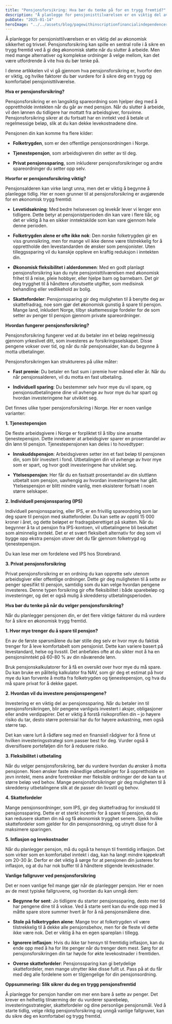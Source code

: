 ```yaml
---
title: "Pensjonsforsikring: Hva bør du tenke på for en trygg fremtid?"
description: "Å planlegge for pensjonisttilværelsen er en viktig del av økonomisk sikkerhet og trivsel. Pensjonsforsikring kan spille en sentral rolle i å sikre en trygg fremtid ved å gi deg økonomisk støtte når du slutter å arbeide. Men med mange alternativer og komplekse ordninger å velge mellom, kan det være utfordrende å vite hva du bør &#8230; Read more"
pubDate: "2025-01-14"
heroImage: "../../assets/blog/pagewithinscriptionfinancialindependenceretireearl.jpg"
---
```


Å planlegge for pensjonisttilværelsen er en viktig del av økonomisk sikkerhet og trivsel. Pensjonsforsikring kan spille en sentral rolle i å sikre en trygg fremtid ved å gi deg økonomisk støtte når du slutter å arbeide. Men med mange alternativer og komplekse ordninger å velge mellom, kan det være utfordrende å vite hva du bør tenke på.

I denne artikkelen vil vi gå gjennom hva pensjonsforsikring er, hvorfor den er viktig, og hvilke faktorer du bør vurdere for å sikre deg en trygg og komfortabel pensjonisttilværelse.

**Hva er pensjonsforsikring?**

Pensjonsforsikring er en langsiktig spareordning som hjelper deg med å opprettholde inntekten når du går av med pensjon. Når du slutter å arbeide, vil den lønnen du tidligere har mottatt fra arbeidsgiver, forsvinne. Pensjonsforsikring sikrer at du fortsatt har en inntekt ved å betale ut regelmessige beløp, slik at du kan dekke levekostnadene dine.

Pensjonen din kan komme fra flere kilder:

- **Folketrygden**, som er den offentlige pensjonsordningen i Norge.

- **Tjenestepensjon**, som arbeidsgiveren din setter av til deg.

- **Privat pensjonssparing**, som inkluderer pensjonsforsikringer og andre spareordninger du setter opp selv.

**Hvorfor er pensjonsforsikring viktig?**

Pensjonsalderen kan virke langt unna, men det er viktig å begynne å planlegge tidlig. Her er noen grunner til at pensjonsforsikring er avgjørende for en økonomisk trygg fremtid:

- **Levetidsøkning**: Med bedre helsevesen og levekår lever vi lenger enn tidligere. Dette betyr at pensjonistperioden din kan vare i flere tiår, og det er viktig å ha en sikker inntektskilde som kan vare gjennom hele denne perioden.

- **Folketrygden alene er ofte ikke nok**: Den norske folketrygden gir en viss grunnsikring, men for mange vil ikke denne være tilstrekkelig for å opprettholde den levestandarden de ønsker som pensjonister. Uten tilleggssparing vil du kanskje oppleve en kraftig reduksjon i inntekten din.

- **Økonomisk fleksibilitet i alderdommen**: Med en godt planlagt pensjonsforsikring kan du nyte pensjonisttilværelsen med økonomisk frihet til å reise, pleie hobbyer, eller hjelpe barn og barnebarn. Det gir deg trygghet til å håndtere uforutsette utgifter, som medisinsk behandling eller vedlikehold av bolig.

- **Skattefordeler**: Pensjonssparing gir deg muligheten til å benytte deg av skattefradrag, noe som gjør det økonomisk gunstig å spare til pensjon. Mange land, inkludert Norge, tilbyr skattemessige fordeler for de som setter av penger til pensjon gjennom private spareordninger.

**Hvordan fungerer pensjonsforsikring?**

Pensjonsforsikring fungerer ved at du betaler inn et beløp regelmessig gjennom yrkeslivet ditt, som investeres av forsikringsselskapet. Disse pengene vokser over tid, og når du når pensjonsalder, kan du begynne å motta utbetalinger.

Pensjonsforsikringen kan struktureres på ulike måter:

- **Fast premie**: Du betaler en fast sum i premie hver måned eller år. Når du når pensjonsalderen, vil du motta en fast utbetaling.

- **Individuell sparing**: Du bestemmer selv hvor mye du vil spare, og pensjonsutbetalingene dine vil avhenge av hvor mye du har spart og hvordan investeringene har utviklet seg.

Det finnes ulike typer pensjonsforsikring i Norge. Her er noen vanlige varianter:

**1. Tjenestepensjon**

De fleste arbeidsgivere i Norge er forpliktet til å tilby sine ansatte tjenestepensjon. Dette innebærer at arbeidsgiver sparer en prosentandel av din lønn til pensjon. Tjenestepensjonen kan deles i to hovedtyper:

- **Innskuddspensjon**: Arbeidsgiveren setter inn et fast beløp til pensjonen din, som blir investert i fond. Utbetalingen din vil avhenge av hvor mye som er spart, og hvor godt investeringene har utviklet seg.

- **Ytelsespensjon**: Her får du en fastsatt prosentandel av din sluttlønn utbetalt som pensjon, uavhengig av hvordan investeringene har gått. Ytelsespensjon er blitt mindre vanlig, men eksisterer fortsatt i noen større selskaper.

**2. Individuell pensjonssparing (IPS)**

Individuell pensjonssparing, eller IPS, er en frivillig spareordning som lar deg spare til pensjon med skattefordeler. Du kan sette av opptil 15 000 kroner i året, og dette beløpet er fradragsberettiget på skatten. Når du begynner å ta ut pensjon fra IPS-kontoen, vil utbetalingene bli beskattet som alminnelig inntekt. Det er et svært fleksibelt alternativ for deg som vil bygge opp ekstra pensjon utover det du får gjennom folketrygd og tjenestepensjon.

Du kan lese mer om fordelene ved IPS hos Storebrand.

**3. Privat pensjonsforsikring**

Privat pensjonsforsikring er en ordning du kan opprette selv utenom arbeidsgiver eller offentlige ordninger. Dette gir deg muligheten til å sette av penger spesifikt til pensjon, samtidig som du kan velge hvordan pengene investeres. Denne typen forsikring gir ofte fleksibilitet i både sparebeløp og investeringer, og det er også mulig å skreddersy utbetalingsperioden.

**Hva bør du tenke på når du velger pensjonsforsikring?**

Når du planlegger pensjonen din, er det flere viktige faktorer du må vurdere for å sikre en økonomisk trygg fremtid.

**1. Hvor mye trenger du å spare til pensjon?**

En av de første spørsmålene du bør stille deg selv er hvor mye du faktisk trenger for å leve komfortabelt som pensjonist. Dette kan variere basert på levestandard, helse og livsstil. Det anbefales ofte at du sikter mot å ha en pensjonsinntekt på 60-80 % av din nåværende lønn.

Bruk pensjonskalkulatorer for å få en oversikt over hvor mye du må spare. Du kan bruke en pålitelig kalkulator fra NAV, som gir deg et estimat på hvor mye du kan forvente å motta fra folketrygden og tjenestepensjon, og hva du må spare privat for å dekke gapet.

**2. Hvordan vil du investere pensjonspengene?**

Investering er en viktig del av pensjonssparing. Når du betaler inn til pensjonsforsikringen, blir pengene vanligvis investert i aksjer, obligasjoner eller andre verdipapirer. Det er viktig å forstå risikoprofilen din – jo høyere risiko du tar, desto større potensial har du for høyere avkastning, men også større tap.

Det kan være lurt å rådføre seg med en finansiell rådgiver for å finne ut hvilken investeringsstrategi som passer best for deg. Vurder også å diversifisere porteføljen din for å redusere risiko.

**3. Fleksibilitet i utbetaling**

Når du velger pensjonsforsikring, bør du vurdere hvordan du ønsker å motta pensjonen. Noen ønsker faste månedlige utbetalinger for å opprettholde en jevn inntekt, mens andre foretrekker mer fleksible ordninger der de kan ta ut større beløp ved behov. Mange pensjonsforsikringer gir deg muligheten til å skreddersy utbetalingene slik at de passer din livsstil og behov.

**4. Skattefordeler**

Mange pensjonsordninger, som IPS, gir deg skattefradrag for innskudd til pensjonssparing. Dette er et sterkt incentiv for å spare til pensjon, da du kan redusere skatten din nå og få økonomisk trygghet senere. Sjekk hvilke skattefordeler som gjelder for din pensjonsordning, og utnytt disse for å maksimere sparingen.

**5. Inflasjon og levekostnader**

Når du planlegger pensjon, må du også ta hensyn til fremtidig inflasjon. Det som virker som en komfortabel inntekt i dag, kan ha langt mindre kjøpekraft om 20-30 år. Derfor er det viktig å sørge for at pensjonen din justeres for inflasjon, og at du har nok buffer til å håndtere stigende levekostnader.

**Vanlige fallgruver ved pensjonsforsikring**

Det er noen vanlige feil mange gjør når de planlegger pensjon. Her er noen av de mest typiske fallgruvene, og hvordan du kan unngå dem:

- **Begynne for sent**: Jo tidligere du starter pensjonssparing, desto mer tid har pengene dine til å vokse. Ved å starte sent kan du ende opp med å måtte spare store summer hvert år for å nå pensjonsmålene dine.

- **Stole på folketrygden alene**: Mange tror at folketrygden vil være tilstrekkelig til å dekke alle pensjonsbehov, men for de fleste vil dette ikke være nok. Det er viktig å ha en egen spareplan i tillegg.

- **Ignorere inflasjon**: Hvis du ikke tar hensyn til fremtidig inflasjon, kan du ende opp med å ha for lite penger når du trenger dem mest. Sørg for at pensjonsforsikringen din tar høyde for økte levekostnader i fremtiden.

- **Overse skattefordeler**: Pensjonssparing kan gi betydelige skattefordeler, men mange utnytter ikke disse fullt ut. Pass på at du får med deg alle fordelene som er tilgjengelige for din pensjonsordning.

**Oppsummering: Slik sikrer du deg en trygg pensjonsfremtid**

Å planlegge for pensjon handler om mer enn bare å sette av penger. Det krever en helhetlig tilnærming der du vurderer sparebeløp, investeringsstrategier, skattefordeler og dine personlige pensjonsmål. Ved å starte tidlig, velge riktig pensjonsforsikring og unngå vanlige fallgruver, kan du sikre deg en komfortabel og trygg fremtid.